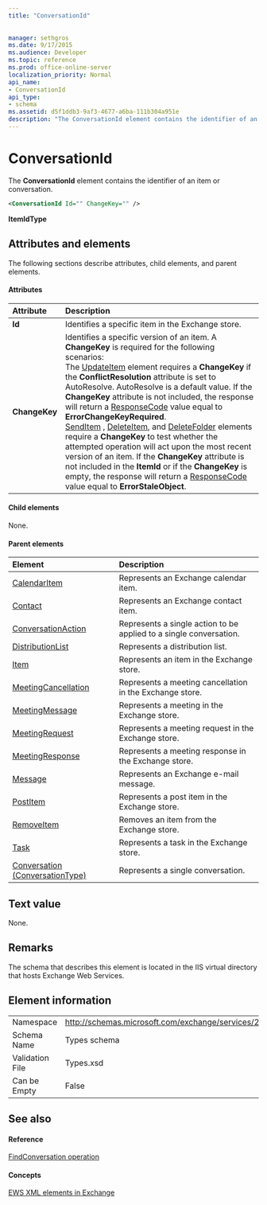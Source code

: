```yaml
---
title: "ConversationId"
 
 
manager: sethgros
ms.date: 9/17/2015
ms.audience: Developer
ms.topic: reference
ms.prod: office-online-server
localization_priority: Normal
api_name:
- ConversationId
api_type:
- schema
ms.assetid: d5f1ddb3-9af3-4677-a6ba-111b304a951e
description: "The ConversationId element contains the identifier of an item or conversation."
---
```


# ConversationId

The **ConversationId** element contains the identifier of an item or conversation. 
  
```XML
<ConversationId Id="" ChangeKey="" />
```

 **ItemIdType**
## Attributes and elements

The following sections describe attributes, child elements, and parent elements.
  
#### Attributes

|**Attribute**|**Description**|
|:-----|:-----|
|**Id** <br/> |Identifies a specific item in the Exchange store.  <br/> |
|**ChangeKey** <br/> | Identifies a specific version of an item. A **ChangeKey** is required for the following scenarios:  <br/>  The [UpdateItem](updateitem.md) element requires a **ChangeKey** if the **ConflictResolution** attribute is set to AutoResolve. AutoResolve is a default value. If the **ChangeKey** attribute is not included, the response will return a [ResponseCode](responsecode.md) value equal to **ErrorChangeKeyRequired**.  <br/> [SendItem](senditem.md) , [DeleteItem](deleteitem.md), and [DeleteFolder](deletefolder.md) elements require a **ChangeKey** to test whether the attempted operation will act upon the most recent version of an item. If the **ChangeKey** attribute is not included in the **ItemId** or if the **ChangeKey** is empty, the response will return a [ResponseCode](responsecode.md) value equal to **ErrorStaleObject**.  <br/> |
   
#### Child elements

None.
  
#### Parent elements

|**Element**|**Description**|
|:-----|:-----|
|[CalendarItem](calendaritem.md) <br/> |Represents an Exchange calendar item.  <br/> |
|[Contact](contact.md) <br/> |Represents an Exchange contact item.  <br/> |
|[ConversationAction](conversationaction.md) <br/> |Represents a single action to be applied to a single conversation.  <br/> |
|[DistributionList](distributionlist.md) <br/> |Represents a distribution list.  <br/> |
|[Item](item.md) <br/> |Represents an item in the Exchange store.  <br/> |
|[MeetingCancellation](meetingcancellation.md) <br/> |Represents a meeting cancellation in the Exchange store.  <br/> |
|[MeetingMessage](meetingmessage.md) <br/> |Represents a meeting in the Exchange store.  <br/> |
|[MeetingRequest](meetingrequest.md) <br/> |Represents a meeting request in the Exchange store.  <br/> |
|[MeetingResponse](meetingresponse.md) <br/> |Represents a meeting response in the Exchange store.  <br/> |
|[Message](message-ex15websvcsotherref.md) <br/> |Represents an Exchange e-mail message.  <br/> |
|[PostItem](postitem.md) <br/> |Represents a post item in the Exchange store.  <br/> |
|[RemoveItem](removeitem.md) <br/> |Removes an item from the Exchange store.  <br/> |
|[Task](task.md) <br/> |Represents a task in the Exchange store.  <br/> |
|[Conversation (ConversationType)](conversation-conversationtype.md) <br/> |Represents a single conversation.  <br/> |
   
## Text value

None.
  
## Remarks

The schema that describes this element is located in the IIS virtual directory that hosts Exchange Web Services.
  
## Element information

|||
|:-----|:-----|
|Namespace  <br/> |http://schemas.microsoft.com/exchange/services/2006/types  <br/> |
|Schema Name  <br/> |Types schema  <br/> |
|Validation File  <br/> |Types.xsd  <br/> |
|Can be Empty  <br/> |False  <br/> |
   
## See also

#### Reference

[FindConversation operation](findconversation-operation.md)
#### Concepts

[EWS XML elements in Exchange](ews-xml-elements-in-exchange.md)

